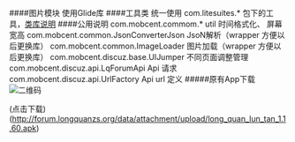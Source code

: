 ####图片模块
使用Glide库
####工具类
统一使用 com.litesuites.* 包下的工具，[类库说明](https://github.com/litesuits/android-common)
####公用说明
com.mobcent.commom.*  util  时间格式化、 屏幕宽高
com.mobcent.common.JsonConverterJson JsoN解析（wrapper 方便以后更换库）
com.mobcent.common.ImageLoader 图片加载（wrapper 方便以后更换库）
com.mobcent.discuz.base.UIJumper  不同页面调整管理
com.mobcent.discuz.api.LqForumApi  Api 请求
com.mobcent.discuz.api.UrlFactory  Api url 定义
#####原有App下载
![二维码](http://thumbnail0.baidupcs.com/thumbnail/76e4353eed18016f0ebe36f950c020c5?fid=100896981-250528-848820782533230&time=1471654800&rt=sh&sign=FDTAER-DCb740ccc5511e5e8fedcff06b081203-1LP2h6d1wg5ReQhRARgHyebrqC8%3D&expires=8h&chkv=0&chkbd=0&chkpc=&dp-logid=5389518753680743546&dp-callid=0&size=c710_u400&quality=100)

(点击下载)(http://forum.longquanzs.org/data/attachment/upload/long_quan_lun_tan_1.1.60.apk)
